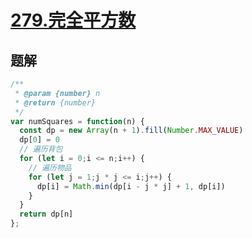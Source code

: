 # [279.完全平方数](https://leetcode-cn.com/problems/perfect-squares/)

## 题解

```js
/**
 * @param {number} n
 * @return {number}
 */
var numSquares = function(n) {
  const dp = new Array(n + 1).fill(Number.MAX_VALUE)
  dp[0] = 0
  // 遍历背包
  for (let i = 0;i <= n;i++) {
    // 遍历物品
    for (let j = 1;j * j <= i;j++) {
      dp[i] = Math.min(dp[i - j * j] + 1, dp[i])
    }
  }
  return dp[n]
};
```
